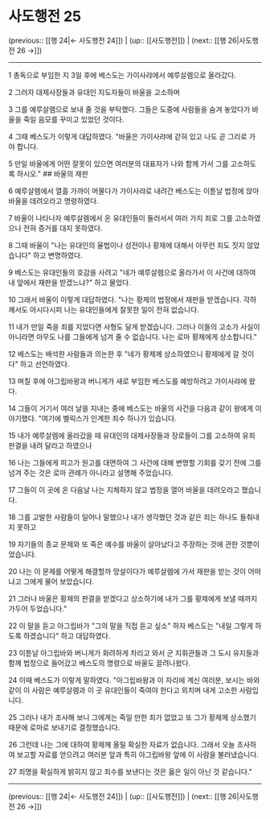 # 사도행전 25

(previous:: [[행 24|← 사도행전 24]]) | (up:: [[사도행전]]) | (next:: [[행 26|사도행전 26 →]])

***




1 
총독으로 부임한 지 3일 후에 베스도는 가이사랴에서 예루살렘으로 올라갔다. 



2 
그러자 대제사장들과 유대인 지도자들이 바울을 고소하며 



3 
그를 예루살렘으로 보내 줄 것을 부탁했다. 그들은 도중에 사람들을 숨겨 놓았다가 바울을 죽일 음모를 꾸미고 있었던 것이다. 



4 
그때 베스도가 이렇게 대답하였다. "바울은 가이사랴에 갇혀 있고 나도 곧 그리로 가야 합니다. 



5 
만일 바울에게 어떤 잘못이 있으면 여러분의 대표자가 나와 함께 가서 그를 고소하도록 하시오." ## 바울의 재판 



6 
예루살렘에서 열흘 가까이 머물다가 가이사랴로 내려간 베스도는 이튿날 법정에 앉아 바울을 데려오라고 명령하였다. 



7 
바울이 나타나자 예루살렘에서 온 유대인들이 둘러서서 여러 가지 죄로 그를 고소하였으나 전혀 증거를 대지 못하였다. 



8 
그때 바울이 "나는 유대인의 율법이나 성전이나 황제에 대해서 아무런 죄도 짓지 않았습니다" 하고 변명하였다. 



9 
베스도는 유대인들의 호감을 사려고 "네가 예루살렘으로 올라가서 이 사건에 대하여 내 앞에서 재판을 받겠느냐?" 하고 물었다. 



10 
그래서 바울이 이렇게 대답하였다. "나는 황제의 법정에서 재판을 받겠습니다. 각하께서도 아시다시피 나는 유대인들에게 잘못한 일이 전혀 없습니다. 



11 
내가 만일 죽을 죄를 지었다면 사형도 달게 받겠습니다. 그러나 이들의 고소가 사실이 아니라면 아무도 나를 그들에게 넘겨 줄 수 없습니다. 나는 로마 황제에게 상소합니다." 



12 
베스도는 배석한 사람들과 의논한 후 "네가 황제께 상소하였으니 황제에게 갈 것이다" 하고 선언하였다. 



13 
며칠 후에 아그립바왕과 버니게가 새로 부임한 베스도를 예방하려고 가이사랴에 왔다. 



14 
그들이 거기서 여러 날을 지내는 중에 베스도는 바울의 사건을 다음과 같이 왕에게 이야기했다. "여기에 벨릭스가 인계한 죄수 하나가 있습니다. 



15 
내가 예루살렘에 올라갔을 때 유대인의 대제사장들과 장로들이 그를 고소하여 유죄 판결을 내려 달라고 하였으나 



16 
나는 그들에게 피고가 원고를 대면하여 그 사건에 대해 변명할 기회를 갖기 전에 그를 넘겨 주는 것은 로마 관례가 아니라고 설명해 주었습니다. 



17 
그들이 이 곳에 온 다음날 나는 지체하지 않고 법정을 열어 바울을 데려오라고 했습니다. 



18 
그를 고발한 사람들이 일어나 말했으나 내가 생각했던 것과 같은 죄는 하나도 들춰내지 못하고 



19 
자기들의 종교 문제와 또 죽은 예수를 바울이 살아났다고 주장하는 것에 관한 것뿐이었습니다. 



20 
나는 이 문제를 어떻게 해결할까 망설이다가 예루살렘에 가서 재판을 받는 것이 어떠냐고 그에게 물어 보았습니다. 



21 
그러나 바울은 황제의 판결을 받겠다고 상소하기에 내가 그를 황제에게 보낼 때까지 가두어 두었습니다." 



22 
이 말을 듣고 아그립바가 "그의 말을 직접 듣고 싶소" 하자 베스도는 "내일 그렇게 하도록 하겠습니다" 하고 대답하였다. 



23 
이튿날 아그립바와 버니게가 화려하게 차리고 와서 군 지휘관들과 그 도시 유지들과 함께 법정으로 들어갔고 베스도의 명령으로 바울도 끌려나왔다. 



24 
이때 베스도가 이렇게 말하였다. "아그립바왕과 이 자리에 계신 여러분, 보시는 바와 같이 이 사람은 예루살렘과 이 곳 유대인들이 죽여야 한다고 외치며 내게 고소한 사람입니다. 



25 
그러나 내가 조사해 보니 그에게는 죽일 만한 죄가 없었고 또 그가 황제께 상소했기 때문에 로마로 보내기로 결정했습니다. 



26 
그런데 나는 그에 대하여 황제께 올릴 확실한 자료가 없습니다. 그래서 오늘 조사하여 보고할 자료를 얻으려고 여러분 앞과 특히 아그립바왕 앞에 이 사람을 불러냈습니다. 



27 
죄명을 확실하게 밝히지 않고 죄수를 보낸다는 것은 옳은 일이 아닌 것 같습니다."

***

(previous:: [[행 24|← 사도행전 24]]) | (up:: [[사도행전]]) | (next:: [[행 26|사도행전 26 →]])
